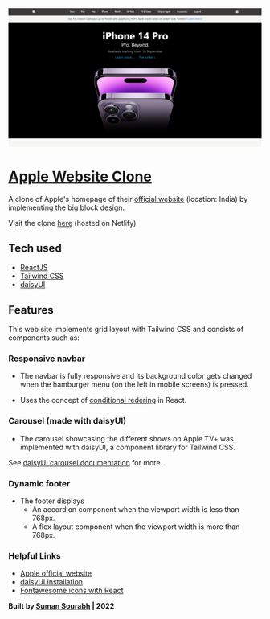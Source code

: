 <img src="./src/carousel-images/Apple-clone-hero-section.png">

# [Apple Website Clone](https://apple-clone-suman-sourabh.netlify.app/)

A clone of Apple's homepage of their [official website](https://www.apple.com/in/) (location: India) by implementing the big block design.

Visit the clone [here](https://apple-clone-suman-sourabh.netlify.app/) (hosted on Netlify)

## Tech used

- [ReactJS](https://reactjs.org/)
- [Tailwind CSS](https://tailwindcss.com/)
- [daisyUI](https://daisyui.com/)

## Features

This web site implements grid layout with Tailwind CSS and consists of components such as:

### Responsive navbar

- The navbar is fully responsive and its background color gets changed when the hamburger menu (on the left in mobile screens) is pressed.

- Uses the concept of [conditional redering](https://reactjs.org/docs/conditional-rendering.html) in React.

### Carousel (made with daisyUI)

- The carousel showcasing the different shows on Apple TV+ was implemented with daisyUI, a component library for Tailwind CSS.

See [daisyUI carousel documentation](https://daisyui.com/components/carousel/) for more.

### Dynamic footer

- The footer displays 
  - An accordion component when the viewport width is less than 768px.
  - A flex layout component when the viewport width is more than 768px. 

### Helpful Links

- [Apple official website](https://www.apple.com/)
- [daisyUI installation](https://daisyui.com/docs/install/)
- [Fontawesome icons with React](https://fontawesome.com/docs/web/use-with/react/)

**Built by [Suman Sourabh](https://sumansourabh.netlify.app/) | 2022**